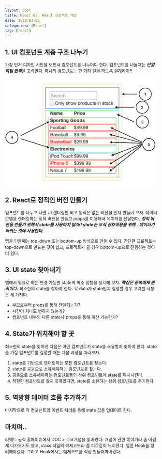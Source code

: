 ```yaml
---
layout: post
title: React 07. React 프로젝트 개발
date: 2022-03-03
categories: [React]
tag: [react]
---
```


## 1. UI 컴포넌트 계층 구조 나누기

가장 먼저 디자인 시안을 보면서 컴포넌트를 나누어야 한다. 컴포넌트를 나눌때는 ***단일 책임 원칙***을 고려한다. 하나의 컴포넌트는 한 가지 일을 하도록 설계하자!!

![컴포넌트 나누기(출처: React 공홈)](../assets/img/react_컴포넌트_계층구조.PNG)

## 2. React로 정적인 버전 만들기

컴포넌트를 나누고 나면 UI 렌더링만 되고 동작은 없는 버전을 먼저 만들어 보자. 데이터 모델을 렌더링하는 정적 버전을 만들고 props를 이용해서 데이터를 전달한다. ***정적 버전을 만들기 위해서 state를 사용하지 말자!! state는 오직 상호작용을 위해.. 데이터가 바뀌는 것에 사용한다.***

앱을 만들때는 top-down 또는 bottom-up 방식으로 만들 수 있다. 간단한 프로젝트는 top-down으로 만드는 것이 쉽고, 프로젝트가 클 경우 bottom-up으로 진행하는 것이 더 쉽다.

## 3. UI state 찾아내기

앱에서 필요로 하는 변경 가능한 state의 최소 집합을 생각해 보자. ***핵심은 중복배제 원칙이다.***
최소한의 state를 찾아야 한다. 각 data가 state인지 결정할 경우 고려할 사항은 세 가지다.
- 부모로부터 props를 통해 전달되는가?
- 시간이 지나도 변하지 않는가?
- 컴포넌트 내부의 다른 state나 props를 통해 계산 가능한가?

## 4. State가 위치해야 할 곳

최소한의 state를 찾아낸 다음은 어떤 컴포넌트가 state를 소유할지 찾아야 한다. state를 가질 컴포넌트를 결정할 때는 다음 과정을 따라보자.
1. state를 기반으로 렌더링하는 모든 컴포넌트를 찾는다.
2. state를 공동으로 소유해야하는 컴포넌트를 찾는다.
3. 공동으로 소유해야하는 컴포넌트들의 상위 컴포넌트에 state를 위치시킨다.
4. 적절한 컴포넌트를 찾지 못하였다면, state를 소유하는 상위 컴포넌트를 추가한다.

## 5. 역방향 데이터 흐름 추가하기

마지막으로 각 컴포넌트의 이벤트 처리를 통해 state 값을 업데이트 한다.

## 마치며..

리액트 공식 홈페이지에서 DOC > 주요개념을 읽어봤다. 개념에 관한 이야기라 좀 어렵게 다가오기도 했고, class 타입의 예제코드라 좀 피로감이 느껴졌다. 얼른 Hook을 정리해야겠다. 그리고 Hook에서는 예제코드를 직접 만들어봐야겠다.